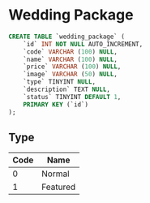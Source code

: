 # Wedding Package
```sql
CREATE TABLE `wedding_package` (
	`id` INT NOT NULL AUTO_INCREMENT,
    `code` VARCHAR (100) NULL,
	`name` VARCHAR (100) NULL,
	`price` VARCHAR (100) NULL,
    `image` VARCHAR (50) NULL,
    `type` TINYINT NULL,
    `description` TEXT NULL,
    `status` TINYINT DEFAULT 1,
	PRIMARY KEY (`id`)
);
```
## Type
| Code | Name |
| ---- | ---- |
| 0 | Normal |
| 1 | Featured |